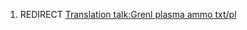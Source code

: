 1.  REDIRECT [Translation talk:Grenl plasma ammo
    txt/pl](Translation_talk:Grenl_plasma_ammo_txt/pl "wikilink")